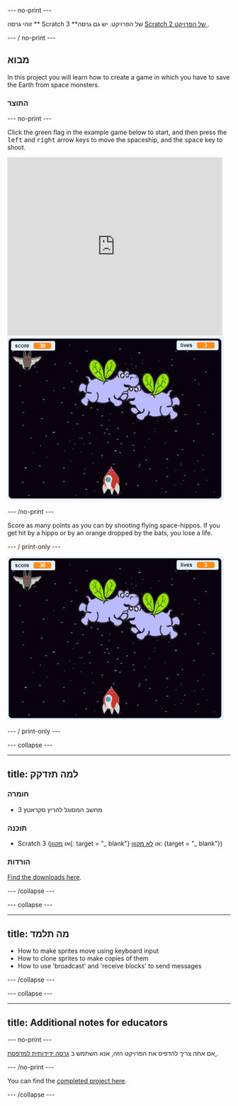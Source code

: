 \--- no-print \---

זוהי גרסה ** Scratch 3 **של הפרויקט. יש גם גרסה [ Scratch 2 של הפרויקט ](https://projects.raspberrypi.org/en/projects/clone-wars-scratch2).

\--- / no-print \---

## מבוא

In this project you will learn how to create a game in which you have to save the Earth from space monsters.

### התוצר

\--- no-print \---

Click the green flag in the example game below to start, and then press the <kbd>left</kbd> and <kbd>right</kbd> arrow keys to move the spaceship, and the <kbd>space</kbd> key to shoot.

<div class="scratch-preview">
  <iframe allowtransparency="true" width="485" height="402" src="https://scratch.mit.edu/projects/embed/276887163/?autostart=false" frameborder="0" scrolling="no"></iframe>
  <img src="images/showcase.png">
</div>

\--- /no-print \---

Score as many points as you can by shooting flying space-hippos. If you get hit by a hippo or by an orange dropped by the bats, you lose a life.

\--- / print-only \---

![desc](images/showcase.png)

\--- / print-only \---

\--- collapse \---

* * *

## title: למה תזדקק

### חומרה

+ מחשב המסוגל להריץ סקראטץ 3

### תוכנה

+ Scratch 3 (או [מקוון](https://rpf.io/scratchon){: target = "_ blank"} או [לא מקוון](https://rpf.io/scratchoff): {target = "_ blank"})

### הורדות

[Find the downloads here](http://rpf.io/p/en/clone-wars-go).

\--- /collapse \---

\--- collapse \---

* * *

## title: מה תלמד

+ How to make sprites move using keyboard input
+ How to clone sprites to make copies of them
+ How to use 'broadcast' and 'receive blocks' to send messages

\--- /collapse \---

\--- collapse \---

* * *

## title: Additional notes for educators

\--- no-print \---

אם אתה צריך להדפיס את הפרויקט הזה, אנא השתמש ב [ גרסה ידידותית למדפסת ](https://projects.raspberrypi.org/en/projects/clone-wars/print).

\--- /no-print \---

You can find the [completed project here](http://rpf.io/p/en/clone-wars-get).

\--- /collapse \---
